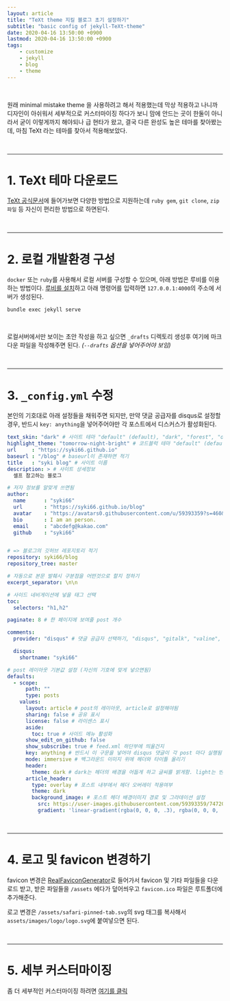 ```yaml
---
layout: article
title: "TeXt theme 지킬 블로그 초기 설정하기"
subtitle: "basic config of jekyll-TeXt-theme"
date: 2020-04-16 13:50:00 +0900
lastmod: 2020-04-16 13:50:00 +0900
tags: 
    - customize
    - jekyll
    - blog
    - theme
---
```


<br>

원래 minimal mistake theme 을 사용하려고 해서 적용했는데 막상 적용하고 나니까 디자인이 아쉬워서 세부적으로 커스터마이징 하다가 보니 맘에 안드는 곳이 한둘이 아니라서 굳이 이렇게까지 해야되나 급 현타가 왔고, 결국 다른 완성도 높은 테마를 찾아봤는데, 마침 TeXt 라는 테마를 찾아서 적용해보았다.

<br>

---

# 1. TeXt 테마 다운로드

[TeXt 공식문서](https://tianqi.name/jekyll-TeXt-theme/docs/en/quick-start)에 들어가보면 다양한 방법으로 지원하는데 `ruby gem`, `git clone`, `zip파일` 등 자신이 편리한 방법으로 하면된다.

<br>

---

# 2. 로컬 개발환경 구성

`docker` 또는 `ruby`를 사용해서 로컬 서버를 구성할 수 있으며, 아래 방법은 루비를 이용하는 방법이다. [루비를 설치](https://syki66.github.io/blog/2020/02/06/jekyll-local-server.html)하고 아래 명령어를 입력하면 `127.0.0.1:4000`의 주소에 서버가 생성된다.

```
bundle exec jekyll serve
```

<br>

로컬서버에서만 보이는 초안 작성을 하고 싶으면 `_drafts` 디렉토리 생성후 여기에 마크다운 파일을 작성해주면 된다. *(`--drafts` 옵션을 넣어주어야 보임)*

<br>

---

# 3. `_config.yml` 수정

본인의 기호대로 아래 설정들을 채워주면 되지만, 만약 댓글 공급자를 disqus로 설정할 경우, 반드시 `key: anything`을 넣어주어야만 각 포스트에서 디스커스가 활성화된다.

```yml
text_skin: "dark" # 사이트 테마 "default" (default), "dark", "forest", "ocean", "chocolate", "orange"
highlight_theme: "tomorrow-night-bright" # 코드블럭 테마 "default" (default), "tomorrow", "tomorrow-night", "tomorrow-night-eighties", "tomorrow-night-blue", "tomorrow-night-bright"
url     : "https://syki66.github.io"
baseurl : "/blog" # baseurl이 존재하면 적기
title   : "syki blog" # 사이트 이름
description: > # 사이트 상세정보
  셀프 참고하는 블로그

# 저자 정보를 알맞게 쓰면됨
author:
  name      : "syki66"
  url       : "https://syki66.github.io/blog"
  avatar    : "https://avatars0.githubusercontent.com/u/59393359?s=460&v=4"
  bio       : I am an person.
  email     : "abcdefg@kakao.com"
  github    : "syki66"


# => 블로그의 깃허브 레포지토리 적기
repository: syki66/blog
repository_tree: master

# 자동으로 본문 발췌시 구분점을 어떤것으로 할지 정하기
excerpt_separator: \n\n

# 사이드 네비게이션에 넣을 태그 선택
toc:
  selectors: "h1,h2"

paginate: 8 # 한 페이지에 보여줄 post 개수

comments:
  provider: "disqus" # 댓글 공급자 선택하기, "disqus", "gitalk", "valine", "custom"

  disqus:
    shortname: "syki66"

# post 레이아웃 기본값 설정 (자신의 기호에 맞게 넣으면됨)
defaults:
  - scope:
      path: ""
      type: posts
    values:
      layout: article # post의 레이아웃, article로 설정해야됨
      sharing: false # 공유 표시
      license: false # 라이센스 표시
      aside:
        toc: true # 사이드 메뉴 활성화
      show_edit_on_github: false
      show_subscribe: true # feed.xml 하단부에 띄울건지
      key: anything # 반드시 이 구문을 넣어야 disqus 댓글이 각 post 마다 실행됨
      mode: immersive # 백그라운드 이미지 위에 헤더와 타이틀 올리기
      header:
        theme: dark # dark는 헤더의 배경을 어둡게 하고 글씨를 밝게함. light는 반대
      article_header:
        type: overlay # 포스트 내부에서 헤더 오버레이 적용여부
        theme: dark
        background_image: # 포스트 헤더 배경이미지 경로 및 그라데이션 설정
          src: https://user-images.githubusercontent.com/59393359/74720914-e4b7e980-5279-11ea-9532-c262caf64f00.jpg
          gradient: 'linear-gradient(rgba(0, 0, 0, .3), rgba(0, 0, 0, .0))'
```

<br>

---

# 4. 로고 및 favicon 변경하기

favicon 변경은 [RealFaviconGenerator](https://realfavicongenerator.net/)로 들어가서 favicon 및 기타 파일들을 다운로드 받고, 받은 파일들을 `/assets` 에다가 덮어씌우고 `favicon.ico` 파일은 루트폴더에 추가해준다.

로고 변경은 `/assets/safari-pinned-tab.svg`의 svg 태그를 복사해서 `assets/images/logo/logo.svg`에 붙여넣으면 된다.

<br>

---

# 5. 세부 커스터마이징

좀 더 세부적인 커스터마이징 하려면 [여기를 클릭](https://syki66.github.io/blog/2020/04/17/TeXt-theme-detailed-customization.html)

<br><br><br><br>